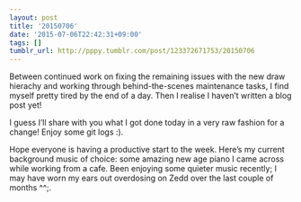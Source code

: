 ```yaml
---
layout: post
title: '20150706'
date: '2015-07-06T22:42:31+09:00'
tags: []
tumblr_url: http://pppy.tumblr.com/post/123372671753/20150706
---
```

Between continued work on fixing the remaining issues with the new draw hierachy and working through behind-the-scenes maintenance tasks, I find myself pretty tired by the end of a day. Then I realise I haven’t written a blog post yet!

I guess I’ll share with you what I got done today in a very raw fashion for a change! Enjoy some git logs :).



Hope everyone is having a productive start to the week. Here’s my current background music of choice: some amazing new age piano I came across while working from a cafe. Been enjoying some quieter music recently; I may have worn my ears out overdosing on Zedd over the last couple of months ^^;.
